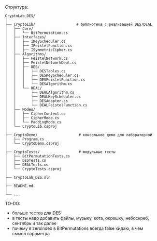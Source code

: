 Структура:

```text
CryptoLab_DES/
│
├── CryptoLib/                   # библиотека с реализацией DES/DEAL
│   ├── Core/
│   │   └── BitPermutation.cs
│   ├── Interfaces/
│   │   ├── IKeyScheduler.cs
│   │   ├── IFeistelFunction.cs
│   │   ├── ISymmetricCipher.cs
│   ├── Algorithms/
│   │   ├── FeistelNetwork.cs
│   │   ├── FeistelNetworkDeal.cs
│   │   ├── DES/
│   │   │   ├── DESTables.cs
│   │   │   ├── DESKeyScheduler.cs
│   │   │   ├── DESFeistelFunction.cs
│   │   │   └── DESAlgorithm.cs
│   │   └── DEAL/
│   │       ├── DEALAlgorithm.cs
│   │       ├── DEALKeyScheduler.cs
│   │       ├── DESAdapter.cs
│   │       └── DEALFeistelFunction.cs
│   ├── Modes/
│   │   ├── CipherContext.cs
│   │   ├── CipherMode.cs
│   │   └── PaddingMode.cs
│   └── CryptoLib.csproj
│
├── CryptoDemo/                   # консольное демо для лабораторной
│   ├── Program.cs
│   └── CryptoDemo.csproj
│
├── CryptoTests/                  # модульные тесты
│   ├── BitPermutationTests.cs
│   ├── DESTests.cs
│   ├── DEALTests.cs
│   └── CryptoTests.csproj
│
├── CryptoLab_DES.sln
│
├── README.md
│
└── ...
````


TO-DO:
- больше тестов для DES
- в тесты надо добавить файлы, музыку, кота, окрошку, небоскреб, сентябрь и так далее
- почему я zeroIndex в BitPermutations всегда false кидаю, в чем смысл параметра
